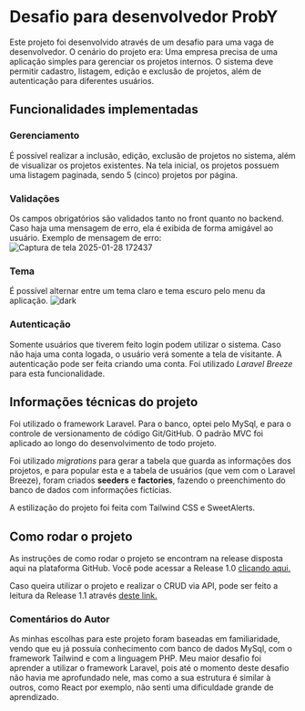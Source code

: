 # Desafio para desenvolvedor ProbY

Este projeto foi desenvolvido através de um desafio para uma vaga de desenvolvedor. O cenário do projeto era: Uma empresa precisa de uma aplicação simples para gerenciar os projetos internos. O sistema deve permitir cadastro, listagem, edição e exclusão de projetos, além de autenticação para diferentes usuários.

## Funcionalidades implementadas
### Gerenciamento
É possível realizar a inclusão, edição, exclusão de projetos no sistema, além de visualizar os projetos existentes. Na tela inicial, os projetos possuem uma listagem paginada, sendo 5 (cinco) projetos por página.

### Validações
Os campos obrigatórios são validados tanto no front quanto no backend. Caso haja uma mensagem de erro, ela é exibida de forma amigável ao usuário. Exemplo de mensagem de erro:
![Captura de tela 2025-01-28 172437](https://github.com/user-attachments/assets/4001da9d-81b2-43b9-9ffb-9c21b495148f)

### Tema
É possível alternar entre um tema claro e tema escuro pelo menu da aplicação.
![dark](https://github.com/user-attachments/assets/c445c0e6-534c-4953-b3a2-c231eaea3aa9)

### Autenticação
Somente usuários que tiverem feito login podem utilizar o sistema. Caso não haja uma conta logada, o usuário verá somente a tela de visitante. A autenticação pode ser feita criando uma conta. Foi utilizado _Laravel Breeze_ para esta funcionalidade.

## Informações técnicas do projeto
Foi utilizado o framework Laravel. Para o banco, optei pelo MySql, e para o controle de versionamento de código  Git/GitHub. O padrão MVC foi aplicado ao longo do desenvolvimento de todo projeto.

Foi utilizado _migrations_ para gerar a tabela que guarda as informações dos projetos, e para popular esta e a tabela de usuários (que vem com o Laravel Breeze), foram criados **seeders** e **factories**, fazendo o preenchimento do banco de dados com informações fictícias.

A estilização do projeto foi feita com Tailwind CSS e SweetAlerts.

## Como rodar o projeto
As instruções de como rodar o projeto se encontram na release disposta aqui na plataforma GitHub. Você pode acessar a Release 1.0 [clicando aqui.](https://github.com/gabsfredes/proby-case/releases/tag/v1.0)

Caso queira utilizar o projeto e realizar o CRUD via API, pode ser feito a leitura da Release 1.1 através [deste link.](https://github.com/gabsfredes/proby-case/releases/tag/v1.1)

### Comentários do Autor
As minhas escolhas para este projeto foram baseadas em familiaridade, vendo que eu já possuía conhecimento com banco de dados MySql, com o framework Tailwind e com a linguagem PHP. Meu maior desafio foi aprender a utilizar o framework Laravel, pois até o momento deste desafio não havia me aprofundado nele, mas como a sua estrutura é similar à outros, como React por exemplo, não senti uma dificuldade grande de aprendizado.
